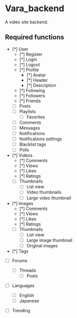 # Vara_backend
 A video site backend.

## Required functions

- [*] User
  - [*] Register
  - [*] Login
  - [*] Logout
  - [*] Profile
    - [*] Avatar
    - [*] Header
    - [*] Description
  - [*] Following
  - [*] Followers
  - [*] Friends
  - [ ] Posts
  - [ ] Playlists
    - [ ] Favorites
  - [ ] Comments
  - [ ] Messages
  - [ ] Notifications
  - [ ] Notifications settings
  - [ ] Blacklist tags
  - [ ] Polls
- [*] Videos
  - [*] Comments
  - [*] Views
  - [*] Likes
  - [*] Ratings
  - [ ] Thumbnails
    - [ ] List view
    - [ ] Video thumbnails
    - [ ] Large video thumbnail
- [*] Images
  - [*] Comments
  - [*] Views
  - [*] Likes
  - [*] Ratings
  - [ ] Thumbnails
    - [ ] List view
    - [ ] Large image thumbnail
    - [ ] Original images
- [*] Tags
- [ ] Forums
  - [ ] Threads
    - [ ] Posts
- [ ] Languages
  - [ ] English
  - [ ] Japanese
- [ ] Trending

